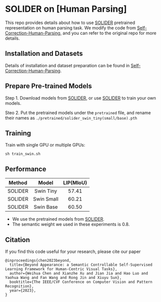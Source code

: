 # SOLIDER on [Human Parsing]

This repo provides details about how to use [SOLIDER](https://github.com/tinyvision/SOLIDER) pretrained representation on human parsing task.
We modify the code from [Self-Correction-Human-Parsing](https://github.com/GoGoDuck912/Self-Correction-Human-Parsing), and you can refer to the original repo for more details.

## Installation and Datasets

Details of installation and dataset preparation can be found in [Self-Correction-Human-Parsing](https://github.com/GoGoDuck912/Self-Correction-Human-Parsing).

## Prepare Pre-trained Models
Step 1. Download models from [SOLIDER](https://github.com/tinyvision/SOLIDER), or use [SOLIDER](https://github.com/tinyvision/SOLIDER) to train your own models.

Steo 2. Put the pretrained models under the `pretrained` file, and rename their names as `./pretrained/solider_swin_tiny(small/base).pth`

## Training
Train with single GPU or multiple GPUs:

```shell
sh train_swin.sh
```

## Performance

| Method | Model | LIP(MIoU) |
| ------ | :---: | :---: | 
| SOLIDER | Swin Tiny | 57.41 | 
| SOLIDER | Swin Small | 60.21 | 
| SOLIDER | Swin Base | 60.50 | 

- We use the pretrained models from [SOLIDER](https://github.com/tinyvision/SOLIDER).
- The semantic weight we used in these experiments is 0.8.

## Citation

If you find this code useful for your research, please cite our paper

```
@inproceedings{chen2023beyond,
  title={Beyond Appearance: a Semantic Controllable Self-Supervised Learning Framework for Human-Centric Visual Tasks},
  author={Weihua Chen and Xianzhe Xu and Jian Jia and Hao Luo and Yaohua Wang and Fan Wang and Rong Jin and Xiuyu Sun},
  booktitle={The IEEE/CVF Conference on Computer Vision and Pattern Recognition},
  year={2023},
}
```
